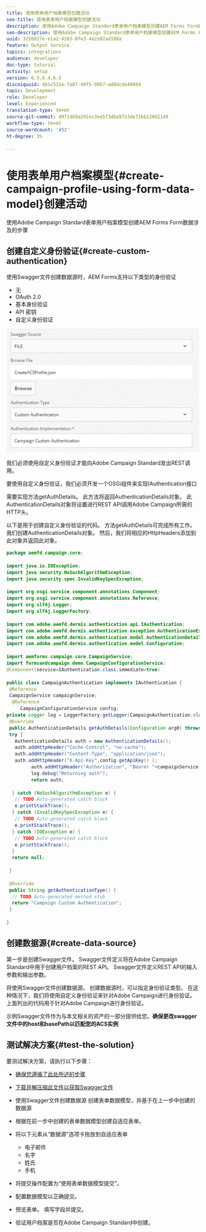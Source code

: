 ```yaml
---
title: 使用表单用户档案模型创建活动
seo-title: 使用表单用户档案模型创建活动
description: 使用Adobe Campaign Standard表单用户档案模型创建AEM Forms Form数据涉及的步骤
seo-description: 使用Adobe Campaign Standard表单用户档案模型创建AEM Forms Form数据涉及的步骤
uuid: 3216827e-e1a2-4203-8fe3-4e2a82ad180a
feature: Output Service
topics: integrations
audience: developer
doc-type: tutorial
activity: setup
version: 6.3,6.4,6.5
discoiquuid: 461c532e-7a07-49f5-90b7-ad0dcde40984
topic: Development
role: Developer
level: Experienced
translation-type: tm+mt
source-git-commit: d9714b9a291ec3ee5f3dba9723de72bb120d2149
workflow-type: tm+mt
source-wordcount: '452'
ht-degree: 3%

---
```



# 使用表单用户档案模型{#create-campaign-profile-using-form-data-model}创建活动

使用Adobe Campaign Standard表单用户档案模型创建AEM Forms Form数据涉及的步骤

## 创建自定义身份验证{#create-custom-authentication}

使用Swagger文件创建数据源时，AEM Forms支持以下类型的身份验证

* 无
* OAuth 2.0
* 基本身份验证
* API 密钥
* 自定义身份验证

![campafdm](assets/campaignfdm.gif)

我们必须使用自定义身份验证才能向Adobe Campaign Standard发出REST调用。

要使用自定义身份验证，我们必须开发一个OSGi组件来实现IAuthentication接口

需要实现方法getAuthDetails。 此方法将返回AuthenticationDetails对象。 此AuthenticationDetails对象将设置进行REST API调用Adobe Campaign所需的HTTP头。

以下是用于创建自定义身份验证的代码。 方法getAuthDetails可完成所有工作。 我们创建AuthenticationDetails对象。 然后，我们将相应的HttpHeaders添加到此对象并返回此对象。

```java
package aemfd.campaign.core;

import java.io.IOException;
import java.security.NoSuchAlgorithmException;
import java.security.spec.InvalidKeySpecException;

import org.osgi.service.component.annotations.Component;
import org.osgi.service.component.annotations.Reference;
import org.slf4j.Logger;
import org.slf4j.LoggerFactory;

import com.adobe.aemfd.dermis.authentication.api.IAuthentication;
import com.adobe.aemfd.dermis.authentication.exception.AuthenticationException;
import com.adobe.aemfd.dermis.authentication.model.AuthenticationDetails;
import com.adobe.aemfd.dermis.authentication.model.Configuration;

import aemforms.campaign.core.CampaignService;
import formsandcampaign.demo.CampaignConfigurationService;
@Component(service=IAuthentication.class,immediate=true)

public class CampaignAuthentication implements IAuthentication {
 @Reference
 CampaignService campaignService;
  @Reference
     CampaignConfigurationService config;
private Logger log = LoggerFactory.getLogger(CampaignAuthentication.class);
 @Override
 public AuthenticationDetails getAuthDetails(Configuration arg0) throws AuthenticationException {
 try {
   AuthenticationDetails auth = new AuthenticationDetails();
   auth.addHttpHeader("Cache-Control", "no-cache");
   auth.addHttpHeader("Content-Type", "application/json");
   auth.addHttpHeader("X-Api-Key",config.getApiKey() );
         auth.addHttpHeader("Authorization", "Bearer "+campaignService.getAccessToken());
         log.debug("Returning auth");
         return auth;
   
  } catch (NoSuchAlgorithmException e) {
   // TODO Auto-generated catch block
   e.printStackTrace();
  } catch (InvalidKeySpecException e) {
   // TODO Auto-generated catch block
   e.printStackTrace();
  } catch (IOException e) {
   // TODO Auto-generated catch block
   e.printStackTrace();
  }
  return null;
  
 }

 @Override
 public String getAuthenticationType() {
  // TODO Auto-generated method stub
  return "Campaign Custom Authentication";
 }

}
```

## 创建数据源{#create-data-source}

第一步是创建Swagger文件。 Swagger文件定义将在Adobe Campaign Standard中用于创建用户档案的REST API。 Swagger文件定义REST API的输入参数和输出参数。

将使用Swagger文件创建数据源。 创建数据源时，可以指定身份验证类型。 在这种情况下，我们将使用自定义身份验证来针对Adobe Campaign进行身份验证。上面列出的代码用于针对Adobe Campaign进行身份验证。

示例Swagger文件作为与本文相关的资产的一部分提供给您。**确保更改swagger文件中的host和basePath以匹配您的ACS实例**

## 测试解决方案{#test-the-solution}

要测试解决方案，请执行以下步骤：
* [确保您遵循了此处所述的步骤](aem-forms-with-campaign-standard-getting-started-tutorial.md)
* [下载并解压缩此文件以获取Swagger文件](assets/create-acs-profile-swagger-file.zip)
* 使用Swagger文件创建数据源
创建表单数据模型，并基于在上一步中创建的数据源
* 根据在前一步中创建的表单数据模型创建自适应表单。
* 将以下元素从“数据源”选项卡拖放到自适应表单

   * 电子邮件
   * 名字
   * 姓氏
   * 手机

* 将提交操作配置为“使用表单数据模型提交”。
* 配置数据模型以正确提交。
* 预览表单。 填写字段并提交。
* 验证用户档案是否在Adobe Campaign Standard中创建。
